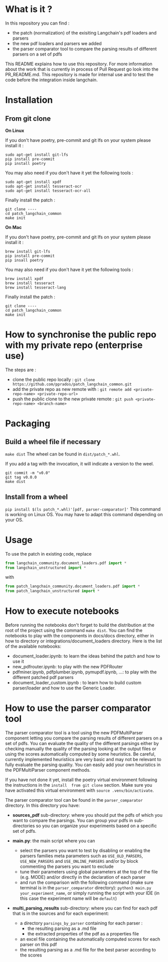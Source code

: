 # What is it ?
In this repository you can find : 
- the patch (normalization) of the exisiting Langchain's pdf loaders and parsers
- the new pdf loaders and parsers we added 
- the parser comparator tool to compare the parsing results of different parsers on a set of pdfs

This README explains how to use this repository.
For more information about the work that is currently in process of Pull Request go look into the PR_README.md.
This repository is made for internal use and to test the code before the integration inside langchain.

# Installation

## From git clone

**On Linux**

If you don't have poetry, pre-commit and git lfs on your system please install it :
```
sudo apt-get install git-lfs
pip install pre-commit
pip install poetry
```
You may also need if you don't have it yet the following tools :
```
sudo apt-get install xpdf
sudo apt-get install tesseract-ocr
sudo apt-get install tesseract-ocr-all
```
Finally install the patch :
```
git clone ----
cd patch_langchain_common
make init
```

**On Mac**

If you don't have poetry, pre-commit and git lfs on your system please install it :
```
brew install git-lfs
pip install pre-commit
pip insall poetry
```
You may also need if you don't have it yet the following tools :
```
brew install xpdf
brew install tesseract
brew install tesseract-lang
```
Finally install the patch :
```
git clone ----
cd patch_langchain_common
make init
```

# How to synchronise the public repo with my private repo (enterprise use)
The steps are :
- clone the public repo locally : `git clone https://github.com/pprados/patch_langchain_common.git`
- add the private repo as new remote with : `git remote add <private-repo-name> <private-repo-url>`
- push the public clone to the new private remote : `git push <private-repo-name> <branch-name>`

# Packaging

## Build a wheel file if necessary
`make dist`
The wheel can be found in `dist/patch_*.whl`.

If you add a tag with the invocation, it will indicate a version to the weel.
```
git commit -m "v0.0"
git tag v0.0.0
make dist
```

## Install from a wheel 
`pip install $(ls patch_*.whl)'[pdf, parser-comparator]'`
This command is working on Linux OS. You may have to adapt this command depending on your OS.

# Usage
To use the patch in existing code, replace
```python
from langchain_community.document_loaders.pdf import *
from langchain_unstructured import *
```
with
```python
from patch_langchain_community.document_loaders.pdf import *
from patch_langchain_unstructured import *
```

# How to execute notebooks 
Before running the notebooks don't forget to build the distribution at the root of the project using the command
`make dist`.
You can find the notebooks to play with the components in docs/docs directory, either in how to directory or 
integrations/document_loaders directory.
Here is the list of the available notebooks:
- document_loader.ipynb: to learn the ideas behind the patch and how to use it
- new_pdfrouter.ipynb: to play with the new PDFRouter
- pdfminer.ipynb, pdfplumber.ipynb, pymupdf.ipynb, ...: to play with the different patched pdf parsers
- document_loader_custom.ipynb : to learn how to build custom parser/loader and how to use the Generic Loader.

# How to use the parser comparator tool
The parser comparator tool is a tool using the new PDFMultiParser component letting you compare the parsing results of
different parsers on a set of pdfs. You can evaluate the quality of the different parsings either by checking manually 
the quality of the parsing looking at the output files or using the scores automatically computed by some heuristics.
Be careful, currently implemented heuristiics are very basic and may not be relevant to fully evaluate the parsing
quality. You can easily add your own heuristics in the PDFMultiParser component methods.

If you have not done it yet, install the poetry virtual environment following the instructions in the `install 
from git clone` section.
Make sure you have activated this virtual environment with `source .venv/bin/activate`.

The parser comparator tool can be found in the `parser_comparator` directory.
In this directory you have:
  - **sources_pdf** sub-directory: where you should put the pdfs of which you want to compare the parsings. You can 
    group your pdfs in sub-directories so you can organize your experiments based on a specific set of pdfs.

  - **main.py**: the main script where you can
    - select the parsers you want to test by disabling or enabling the parsers families meta parameters such as
      `USE_OLD_PARSERS`, `USE_NEW_PARSERS` and `USE_ONLINE_PARSERS` and/or by block commenting the parsers you want to 
      exclude 
    - tune their parameters using global parameters at the top of the file (e.g. MODE) and/or directly in the 
      declaration of each parser
    - and run the comparison with the following command (make sure terminal is in the `parser_comparator` directory):
      `python3 main.py your_experiment_name`, or simply running the script with your IDE (in this case the experiment 
      name will be `default`)
    
  - **multi_parsing_results** sub-directory: where you can find for each pdf that is in the sources and for each 
    experiment:
    - a directory `parsings_by_parser` containing for each parser :
      - the resulting parsing as a .md file
      - the extracted properties of the pdf as a properties file
    - an excel file containing the automatically computed scores for each parser on this pdf
    - the resulting parsing as a .md file for the best parser according to the scores





